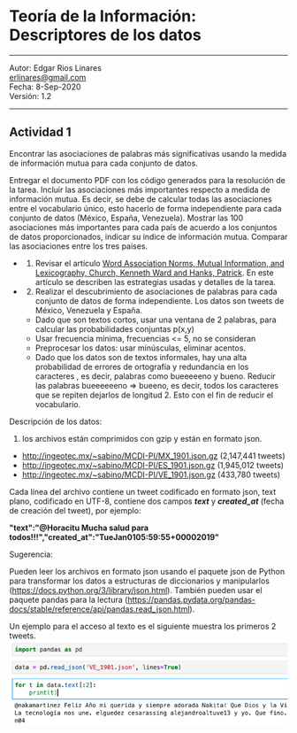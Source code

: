# Teoría de la Información: Descriptores de los datos
***
Autor: Edgar Rios Linares  
<erlinares@gmail.com>  
Fecha: 8-Sep-2020  
Versión: 1.2
***
## Actividad 1
Encontrar las asociaciones de palabras más significativas usando la medida de información mutua para cada conjunto de datos.

Entregar el documento PDF con los código generados para la resolución de la tarea. Incluir las asociaciones más importantes  respecto a medida de información mutua. Es decir, se debe de calcular todas las asociaciones entre el  vocabulario único, esto hacerlo de forma independiente para cada conjunto de datos (México, España, Venezuela).  Mostrar las 100 asociaciones más importantes para cada país de acuerdo a los conjuntos de datos proporcionados, indicar su índice de información mutua. Comparar las asociaciones entre los tres países.

+ 1. Revisar el artículo [Word Association Norms, Mutual Information, and Lexicography, Church, Kenneth Ward and Hanks, Patrick](https://www.aclweb.org/anthology/J90-1003/). En este artículo se describen las estrategias usadas y detalles de la tarea.

+ 2. Realizar el descubrimiento de asociaciones de palabras para cada conjunto de datos de forma independiente. Los datos son tweets de México, Venezuela y España. 

    + Dado que son textos cortos, usar una ventana de 2 palabras, para calcular las probabilidades conjuntas p(x,y)
    + Usar frecuencia mínima, frecuencias <=  5, no se consideran
    + Preprocesar los datos: usar minúsculas, eliminar acentos.
    + Dado que los datos son de textos informales, hay una alta probabilidad de errores de ortografía y redundancia en los caracteres , es decir, palabras como bueeeeeno y bueno. Reducir las palabras bueeeeeeno => bueeno, es decir, todos los caracteres que se repiten dejarlos de longitud 2. Esto con el fin de reducir el vocabulario. 

Descripción de los datos:

1. los archivos están comprimidos con gzip y están en formato json. 
+ <http://ingeotec.mx/~sabino/MCDI-PI/MX_1901.json.gz> (2,147,441 tweets)
+ <http://ingeotec.mx/~sabino/MCDI-PI/ES_1901.json.gz> (1,945,012 tweets)
+ <http://ingeotec.mx/~sabino/MCDI-PI/VE_1901.json.gz> (433,780 tweets)

Cada línea del archivo contiene un tweet codificado en formato json, text plano, codificado en UTF-8, contiene dos campos ***text***
y ***created_at*** (fecha de creación del tweet), por ejemplo:

  **"text":"@Horacitu Mucha salud para todos!!!","created_at":"TueJan0105:59:55+00002019"**
    
Sugerencia: 

Pueden leer los archivos en formato json usando el paquete json de Python para transformar los datos a estructuras de diccionarios y manipularlos (https://docs.python.org/3/library/json.html). También pueden usar el paquete pandas para la lectura (https://pandas.pydata.org/pandas-docs/stable/reference/api/pandas.read_json.html).

Un ejemplo para el acceso al texto es el siguiente muestra los primeros 2 tweets.
![example_code](img_example_code.png)

